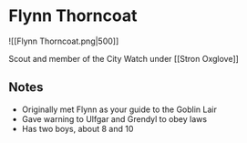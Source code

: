 # Flynn Thorncoat

![[Flynn Thorncoat.png|500]]

Scout and member of the City Watch under [[Stron Oxglove]]

## Notes

- Originally met Flynn as your guide to the Goblin Lair
- Gave warning to Ulfgar and Grendyl to obey laws
- Has two boys, about 8 and 10